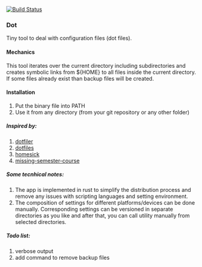 [![Build Status](https://travis-ci.com/yantonov/dot.svg?branch=master)](https://travis-ci.com/yantonov/dot)

###  Dot

Tiny tool to deal with configuration files (dot files).

#### Mechanics
This tool iterates over the current directory including subdirectories and creates symbolic links from ${HOME} to all files inside the current directory.  
If some files already exist than backup files will be created.  

#### Installation
1. Put the binary file into PATH
2. Use it from any directory (from your git repository or any other folder)

##### Inspired by:
1. [dotfiler](https://github.com/svetlyak40wt/dotfiler)
2. [dotfiles](https://github.com/holman/dotfiles)
3. [homesick](https://github.com/technicalpickles/homesick)
4. [missing-semester-course](https://github.com/missing-semester/missing-semester/blob/master/_2019/dotfiles.md)

##### Some tecnhical notes: 
1. The app is implemented in rust to simplify the distribution process and remove any issues with scripting languages and setting environment.
2. The composition of settings for different platforms/devices can be done manually.
Corresponding settings can be versioned in separate directories as you like and after that, you can call utility manually from selected directories.

##### Todo list:
1. verbose output
2. add command to remove backup files
